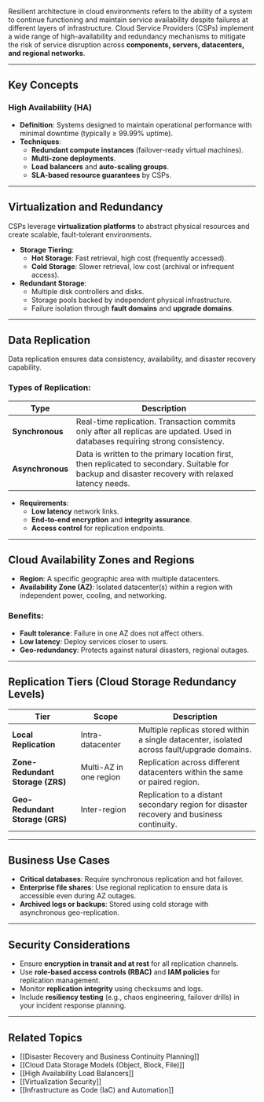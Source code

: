 Resilient architecture in cloud environments refers to the ability of a system to continue functioning and maintain service availability despite failures at different layers of infrastructure. Cloud Service Providers (CSPs) implement a wide range of high-availability and redundancy mechanisms to mitigate the risk of service disruption across **components, servers, datacenters, and regional networks**.

---

## Key Concepts

### High Availability (HA)

- **Definition**: Systems designed to maintain operational performance with minimal downtime (typically ≥ 99.99% uptime).
- **Techniques**:
  - **Redundant compute instances** (failover-ready virtual machines).
  - **Multi-zone deployments**.
  - **Load balancers** and **auto-scaling groups**.
  - **SLA-based resource guarantees** by CSPs.

---

## Virtualization and Redundancy

CSPs leverage **virtualization platforms** to abstract physical resources and create scalable, fault-tolerant environments.

- **Storage Tiering**:
  - **Hot Storage**: Fast retrieval, high cost (frequently accessed).
  - **Cold Storage**: Slower retrieval, low cost (archival or infrequent access).
- **Redundant Storage**:
  - Multiple disk controllers and disks.
  - Storage pools backed by independent physical infrastructure.
  - Failure isolation through **fault domains** and **upgrade domains**.

---

## Data Replication

Data replication ensures data consistency, availability, and disaster recovery capability.

### Types of Replication:

| Type             | Description                                                                 |
|------------------|-----------------------------------------------------------------------------|
| **Synchronous**   | Real-time replication. Transaction commits only after all replicas are updated. Used in databases requiring strong consistency. |
| **Asynchronous**  | Data is written to the primary location first, then replicated to secondary. Suitable for backup and disaster recovery with relaxed latency needs. |

- **Requirements**:
  - **Low latency** network links.
  - **End-to-end encryption** and **integrity assurance**.
  - **Access control** for replication endpoints.

---

## Cloud Availability Zones and Regions

- **Region**: A specific geographic area with multiple datacenters.
- **Availability Zone (AZ)**: Isolated datacenter(s) within a region with independent power, cooling, and networking.

### Benefits:
- **Fault tolerance**: Failure in one AZ does not affect others.
- **Low latency**: Deploy services closer to users.
- **Geo-redundancy**: Protects against natural disasters, regional outages.

---

## Replication Tiers (Cloud Storage Redundancy Levels)

| Tier                    | Scope                     | Description |
|-------------------------|---------------------------|-------------|
| **Local Replication**   | Intra-datacenter          | Multiple replicas stored within a single datacenter, isolated across fault/upgrade domains. |
| **Zone-Redundant Storage (ZRS)** | Multi-AZ in one region    | Replication across different datacenters within the same or paired region. |
| **Geo-Redundant Storage (GRS)**  | Inter-region             | Replication to a distant secondary region for disaster recovery and business continuity. |

---

## Business Use Cases

- **Critical databases**: Require synchronous replication and hot failover.
- **Enterprise file shares**: Use regional replication to ensure data is accessible even during AZ outages.
- **Archived logs or backups**: Stored using cold storage with asynchronous geo-replication.

---

## Security Considerations

- Ensure **encryption in transit and at rest** for all replication channels.
- Use **role-based access controls (RBAC)** and **IAM policies** for replication management.
- Monitor **replication integrity** using checksums and logs.
- Include **resiliency testing** (e.g., chaos engineering, failover drills) in your incident response planning.

---

## Related Topics

- [[Disaster Recovery and Business Continuity Planning]]
- [[Cloud Data Storage Models (Object, Block, File)]]
- [[High Availability Load Balancers]]
- [[Virtualization Security]]
- [[Infrastructure as Code (IaC) and Automation]]

